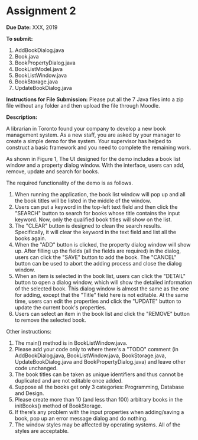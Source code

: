 # Assignment 2

**Due Date:** XXX, 2019

**To submit:**
1. AddBookDialog.java
2. Book.java
3. BookPropertyDialog.java
4. BookListModel.java
5. BookListWindow.java
6. BookStorage.java
7. UpdateBookDialog.java

**Instructions for File Submission:** Please put all the 7 Java files into a zip file without any folder and then upload the file through Moodle.

**Description:**

A librarian in Toronto found your company to develop a new book management system. As a new staff, you are asked by your manager to create a simple demo for the system. Your supervisor has helped to construct a basic framework and you need to complete the remaining work.

As shown in Figure 1, The UI designed for the demo includes a book list window and a property dialog window. With the interface, users can add, remove, update and search for books.

The required functionality of the demo is as follows.

1. When running the application, the book list window will pop up and all the book titles will be listed in the middle of the window.
2. Users can put a keyword in the top-left text field and then click the "SEARCH" button to search for books whose title contains the input keyword. Now, only the qualified book titles will show on the list.
3. The "CLEAR" button is designed to clean the search results. Specifically, it will clear the keyword in the text field and list all the books again.
4. When the "ADD" button is clicked, the property dialog window will show up. After filling up the fields (all the fields are required) in the dialog, users can click the "SAVE" button to add the book. The "CANCEL" button can be used to abort the adding process and close the dialog window.
5. When an item is selected in the book list, users can click the "DETAIL" button to open a dialog window, which will show the detailed information of the selected book. This dialog window is almost the same as the one for adding, except that the "Title" field here is not editable. At the same time, users can edit the properties and click the "UPDATE" button to update the current book's properties. 
6. Users can select an item in the book list and click the "REMOVE" button to remove the selected book.

Other instructions:

1. The main() method is in BookListWindow.java.
2. Please add your code only to where there's a "TODO" comment (in AddBookDialog.java, BookListWindow.java, BookStorage.java, UpdateBookDialog.java and BookPropertyDialog.java) and leave other code unchanged.
3. The book titles can be taken as unique identifiers and thus cannot be duplicated and are not editable once added.
4. Suppose all the books get only 3 categories: Programming, Database and Design.
5. Please create more than 10 (and less than 100) arbitrary books in the initBooks() method of BookStorage. 
6. If there’s any problem with the input properties when adding/saving a book, pop up an error message dialog and do nothing.
7. The window styles may be affected by operating systems. All of the styles are acceptable.

